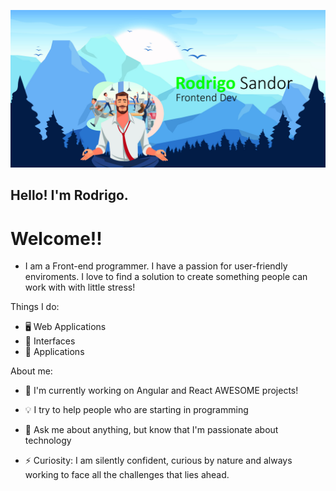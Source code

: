 <p align="center">
    <img src="./github-intro.jpg" alt="cover" title="Rodrigo Sandor">
</p>

## Hello! I'm Rodrigo.
# Welcome!!

* I am a Front-end programmer. I have a passion for user-friendly enviroments. I love to find a solution to create something people can work with with little stress!


Things I do:

- 🖥 Web Applications
- 🎨 Interfaces
- 📱 Applications

About me:

- 🌱 I'm currently working on Angular and React AWESOME projects! 
- 💡 I try to help people who are starting in programming
- 💬 Ask me about anything, but know that I'm passionate about technology

- ⚡ Curiosity: I am silently confident, curious by nature and always working to face all the challenges that lies ahead.